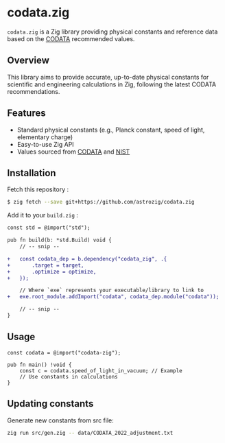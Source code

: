 # codata.zig

`codata.zig` is a Zig library providing physical constants and reference data based on the [CODATA](https://codata.org/about-codata/) recommended values.

## Overview

This library aims to provide accurate, up-to-date physical constants for scientific and engineering calculations in Zig, following the latest CODATA recommendations.

## Features

- Standard physical constants (e.g., Planck constant, speed of light, elementary charge)
- Easy-to-use Zig API
- Values sourced from [CODATA](https://codata.org/about-codata/) and [NIST](https://physics.nist.gov/cuu/Constants/index.html)

## Installation

Fetch this repository :

```sh
$ zig fetch --save git+https://github.com/astrozig/codata.zig
```

Add it to your `build.zig` :

```diff
const std = @import("std");

pub fn build(b: *std.Build) void {
    // -- snip --

+   const codata_dep = b.dependency("codata_zig", .{
+       .target = target,
+       .optimize = optimize,
+   });

    // Where `exe` represents your executable/library to link to
+   exe.root_module.addImport("codata", codata_dep.module("codata"));

    // -- snip --
}
```

## Usage

```zig
const codata = @import("codata-zig");

pub fn main() !void {
    const c = codata.speed_of_light_in_vacuum; // Example
    // Use constants in calculations
}
```

## Updating constants

Generate new constants from src file:

```bash
zig run src/gen.zig -- data/CODATA_2022_adjustment.txt
```

